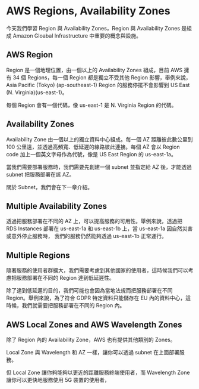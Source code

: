 # AWS Regions, Availability Zones

今天我們學習 Region 與 Availability Zones，Region 與 Availability Zones 是組成 Amazon Gloabal Infrastructure 中重要的概念與設施。

## AWS Region

Region 是一個地理位置，由一個以上的 Availability Zones 組成，目前 AWS 擁有 34 個 Regions，每一個 Region 都是獨立不受其他 Region 影響，舉例來說，Asia Pacific (Tokyo) (ap-southeast-1) Region 的服務停擺不會影響到 US East (N. Virginia)(us-east-1)。

每個 Region 會有一個代碼，像 us-east-1 是 N. Virginia Region 的代碼。

## Availability Zones

Availability Zone 由一個以上的獨立資料中心組成。每一個 AZ 距離彼此數公里到 100 公里遠，並透過高頻寬、低延遲的線路彼此連接。每個 AZ 會以 Region code 加上一個英文字母作為代號，像是 US East Region 的 us-east-1a。

當我們需要部署服務時，我們需要先創建一個 subnet 並指定給 AZ 後，才能透過 subnet 把服務部署在該 AZ。

關於 Subnet，我們會在下一章介紹。

## Multiple Availability Zones

透過把服務部署在不同的 AZ 上，可以提高服務的可用性。舉例來說，透過把 RDS Instances 部署在 us-east-1a 和 us-east-1b 上，當 us-east-1a 因自然災害或意外停止服務時， 我們的服務仍然能夠透過 us-east-1b 正常運行。

## Multiple Regions

隨著服務的使用者群擴大，我們需要考慮到其他國家的使用者，這時候我們可以考慮把服務部署在不同的 Region 達到低延遲性。

除了達到低延遲的目的，我們可能也會因為當地法規而把服務部署在不同 Region。舉例來說，為了符合 GDPR 特定資料只能儲存在 EU 內的資料中心，這時候，我們就需要把服務部署在不同的 Region 內。

## AWS Local Zones and AWS Wavelength Zones

除了 Region 內的 Availability Zone，AWS 也有提供其他類別的 Zones。

Local Zone 與 Wavelength 和 AZ 一樣，讓你可以透過 subnet 在上面部署服務。

但 Local Zone 讓你夠能夠以更近的距離服務終端使用者，而 Wavelength Zone 讓你可以更快地服務使用 5G 裝置的使用者，
